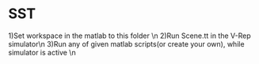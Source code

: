 # SST
1)Set workspace in the matlab to this folder \n
2)Run Scene.tt in the V-Rep simulator\n
3)Run any of given matlab scripts(or create your own), while simulator is active \n